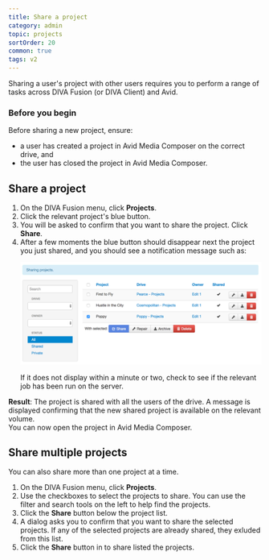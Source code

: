 ```yaml
---
title: Share a project
category: admin
topic: projects
sortOrder: 20
common: true
tags: v2
---
```


Sharing a user's project with other users requires you to perform a range of tasks across DIVA Fusion (or DIVA Client) and Avid.

### Before you begin

Before sharing a new project, ensure:

  - a user has created a project in Avid Media Composer on the correct drive, and
  - the user has closed the project in Avid Media Composer.

## Share a project

<ol>

  <li>On the DIVA Fusion menu, click <strong>Projects</strong>.</li>

  <li>Click the relevant project's blue <i class="fa fa-share-square-o"></i> button.</li>

  <li>You will be asked to confirm that you want to share the project. Click <strong>Share</strong>.</li>

  <li>
    After a few moments the blue <i class="fa fa-share-square-o"></i> button should disappear next the project you just shared, and you should see a notification message such as:
    <p><img src="/images/v2/fusion/project-list-shared.png" alt="Project after sharing"/></p>
    <p>If it does not display within a minute or two, check to see if the relevant job has been run on the server.</p>
</ol>

<p class="tip tip--result">
  <strong>Result</strong>:
  The project is shared with all the users of the drive. A message is displayed confirming that the new shared project is available on the relevant volume.<br/>
  You can now open the project in Avid Media Composer.
</p>

<h2>Share multiple projects</h2>

You can also share more than one project at a time.

<ol>

  <li>On the DIVA Fusion menu, click <strong>Projects</strong>.</li>

  <li>Use the checkboxes to select the projects to share. You can use the filter and search tools on the left to help find the projects.</li>

  <li>Click the <i class="fa fa-share-square-o"></i> <strong>Share</strong> button below the project list.</li>

  <li>
    A dialog asks you to confirm that you want to share the selected projects.
    If any of the selected projects are already shared, they exluded from this list.
  </li>

  <li>Click the <i class="fa fa-share-square-o"></i> <strong>Share</strong> button in to share listed the projects.</li>
</ol>